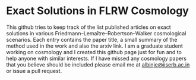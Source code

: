 # Exact Solutions in FLRW Cosmology
This github tries to keep track of the list published articles on exact solutions in various Friedmann–Lemaître–Robertson–Walker cosmological scenarios. Each entry contains the paper title, a small summary of the method used in the work and also the arxiv link. I am a graduate student working on cosmology and I created this github page just for fun and to help anyone with similar interests.  If I have missed any cosmology papers that you believe should be included please email me at albinje@iiserb.ac.in or issue a pull request.

